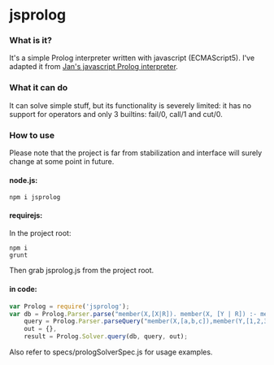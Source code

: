 ﻿# jsprolog

### What is it?

It's a simple Prolog interpreter written with javascript (ECMAScript5). I've adapted it from [Jan's javascript Prolog interpreter](http://ioctl.org/logic/prolog-latest).

### What it can do
It can solve simple stuff, but its functionality is severely limited: it has no support for operators and only 3 builtins: fail/0, call/1 and cut/0.

### How to use

Please note that the project is far from stabilization and interface will surely change at some point in future.

#### node.js: 

```
npm i jsprolog
```
#### requirejs:
In the project root:

```
npm i
grunt
```
Then grab jsprolog.js from the project root.

#### in code:

```javascript
var Prolog = require('jsprolog');
var db = Prolog.Parser.parse("member(X,[X|R]). member(X, [Y | R]) :- member(X, R)."),
    query = Prolog.Parser.parseQuery("member(X,[a,b,c]),member(Y,[1,2,3])."),
    out = {},
    result = Prolog.Solver.query(db, query, out);
```

Also refer to specs/prologSolverSpec.js for usage examples.
